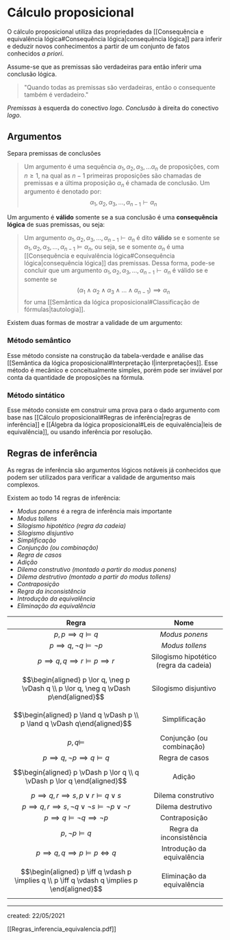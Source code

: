 # Cálculo proposicional
O cálculo proposicional utiliza das propriedades da [[Consequência e equivalência lógica#Consequência lógica|consequência lógica]] para inferir e deduzir novos conhecimentos a partir de um conjunto de fatos conhecidos *a priori*.

Assume-se que as premissas são verdadeiras para então inferir uma conclusão lógica.

> "Quando todas as premissas são verdadeiras, então o consequente também é verdadeiro."

*Premissas* à esquerda do conectivo *logo*.
*Conclusão* à direita do conectivo *logo*.

## Argumentos
Separa premissas de conclusões

> Um argumento é uma sequência $\alpha_1, \alpha_2, \alpha_3, \dots \alpha_n$ de proposições, com $n \geq 1$, na qual as $n - 1$ primeiras proposições são chamadas de premissas e a última proposição $\alpha_n$ é chamada de conclusão. Um argumento é denotado por:
>$$
  \alpha_1, \alpha_2, \alpha_3, \dots, \alpha_{n-1} \vdash \alpha_n
>$$

Um argumento é **válido** somente se a sua conclusão é uma **consequência lógica** de suas premissas, ou seja:

> Um argumento $\alpha_1, \alpha_2, \alpha_3, \dots, \alpha_{n-1} \vdash \alpha_n$ é dito **válido** se e somente se $\alpha_1, \alpha_2, \alpha_3, \dots, \alpha_{n-1} \vDash \alpha_n$, ou seja, se e somente $\alpha_n$ é uma [[Consequência e equivalência lógica#Consequência lógica|consequência lógica]] das premissas.
Dessa forma, pode-se concluir que um argumento $\alpha_1, \alpha_2, \alpha_3, \dots, \alpha_{n-1} \vdash \alpha_n$ é válido se e somente se
>$$
  \left(\alpha_1 \land \alpha_2 \land \alpha_3 \land \dots \land \alpha_{n-1} \right) \implies \alpha_n
>$$
> for uma [[Semântica da lógica proposicional#Classificação de fórmulas|tautologia]].

Existem duas formas de mostrar a validade de um argumento:

### Método semântico
Esse método consiste na construção da tabela-verdade e análise das [[Semântica da lógica proposicional#Interpretação I|interpretações]]. Esse método é mecânico e conceitualmente simples, porém pode ser inviável por conta da quantidade de proposições na fórmula.

### Método sintático
Esse método consiste em construir uma prova para o dado argumento com base nas [[Cálculo proposicional#Regras de inferência|regras de inferência]] e [[Álgebra da lógica proposicional#Leis de equivalência|leis de equivalência]], ou usando inferência por resolução.

## Regras de inferência
As regras de inferência são argumentos lógicos notáveis já conhecidos que podem ser utilizados para verificar a validade de argumentso mais complexos.

Existem ao todo $14$ regras de inferência:
- *Modus ponens* é a regra de inferência mais importante
- *Modus tollens*
- *Silogismo hipotético (regra da cadeia)*
- *Silogismo disjuntivo*
- *Simplificação*
- *Conjunção (ou combinação)*
- *Regra de casos*
- *Adição*
- *Dilema construtivo (montado a partir do modus ponens)*
- *Dilema destrutivo (montado a partir do modus tollens)*
- *Contraposição*
- *Regra da inconsistência*
- *Introdução da equivalência*
- *Eliminação da equivalência*

|                                             Regra                                              |                  Nome                  |
|:----------------------------------------------------------------------------------------------:|:--------------------------------------:|
|                                  $p, p \implies q  \vDash q$                                   |             *Modus ponens*             |
|                              $p \implies q, \neg q \vDash \neg p$                              |            *Modus tollens*             |
|                        $p \implies q, q \implies r \vDash p \implies r$                        | Silogismo hipotético (regra da cadeia) |
|    $$\begin{aligned} p \lor q, \neg p \vDash q \\ p \lor q, \neg q \vDash p\end{aligned}$$     |          Silogismo disjuntivo          |
|           $$\begin{aligned} p \land q \vDash p \\ p \land q \vDash q\end{aligned}$$            |             Simplificação              |
|                                         $p, q \vDash$                                          |       Conjunção (ou combinação)        |
|                           $p \implies q, \neg p \implies q \vDash q$                           |             Regra de casos             |
|            $$\begin{aligned} p \vDash p \lor q \\ q \vDash p \lor q \end{aligned}$$            |                 Adição                 |
|                     $p \implies q, r \implies s, p \lor r \vDash q \lor s$                     |           Dilema construtivo           |
|           $p \implies q, r \implies s, \neg q \lor \neg s \vDash \neg p \lor \neg r$           |           Dilema destrutivo            |
|                          $p \implies q \vDash \neg q \implies \neg p$                          |             Contraposição              |
|                                      $p, \neg p \vDash q$                                      |        Regra da inconsistência         |
|                          $p \implies q, q \implies p \vDash p \iff q$                          |       Introdução da equivalência       |
| $$\begin{aligned} p \iff q \vdash p \implies q \\ p \iff q \vdash q \implies p \end{aligned}$$ |       Eliminação da equivalência       |


---

created: 22/05/2021

[[Regras_inferencia_equivalencia.pdf]]
